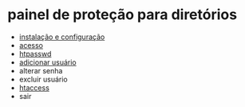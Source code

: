 # **painel de proteção para diretórios**

- [instalação e configuração](https://github.com/gustavomathias/musicall/blob/master/documentacao/INSTALACAO.md)
- [acesso](https://github.com/gustavomathias/musicall/blob/master/documentacao/ACESSO.md)
- [htpasswd](https://github.com/gustavomathias/musicall/blob/master/documentacao/HTPASSWD.md)
 - [adicionar usuário](https://github.com/gustavomathias/musicall/blob/master/documentacao/HTPASSWD_ADICIONAR.md)
 - alterar senha
 - excluir usuário
- [htaccess](https://github.com/gustavomathias/musicall/blob/master/documentacao/HTACCESS.md)
- sair
